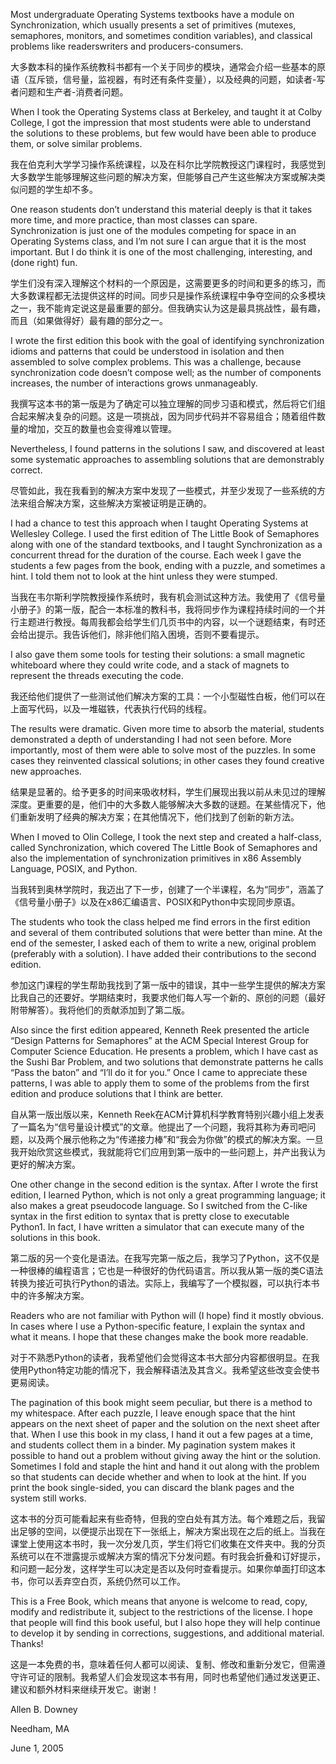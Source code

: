 Most undergraduate Operating Systems textbooks have a module on Synchronization, which usually presents a set of primitives (mutexes, semaphores, monitors, and sometimes condition variables), and classical problems like readerswriters and producers-consumers. 

大多数本科的操作系统教科书都有一个关于同步的模块，通常会介绍一些基本的原语（互斥锁，信号量，监视器，有时还有条件变量），以及经典的问题，如读者-写者问题和生产者-消费者问题。

When I took the Operating Systems class at Berkeley, and taught it at Colby College, I got the impression that most students were able to understand the solutions to these problems, but few would have been able to produce them, or solve similar problems. 

我在伯克利大学学习操作系统课程，以及在科尔比学院教授这门课程时，我感觉到大多数学生能够理解这些问题的解决方案，但能够自己产生这些解决方案或解决类似问题的学生却不多。

One reason students don’t understand this material deeply is that it takes more time, and more practice, than most classes can spare. Synchronization is just one of the modules competing for space in an Operating Systems class, and I’m not sure I can argue that it is the most important. But I do think it is one of the most challenging, interesting, and (done right) fun. 

学生们没有深入理解这个材料的一个原因是，这需要更多的时间和更多的练习，而大多数课程都无法提供这样的时间。同步只是操作系统课程中争夺空间的众多模块之一，我不能肯定说这是最重要的部分。但我确实认为这是最具挑战性，最有趣，而且（如果做得好）最有趣的部分之一。

I wrote the first edition this book with the goal of identifying synchronization idioms and patterns that could be understood in isolation and then assembled to solve complex problems. This was a challenge, because synchronization code doesn’t compose well; as the number of components increases, the number of interactions grows unmanageably. 

我撰写这本书的第一版是为了确定可以独立理解的同步习语和模式，然后将它们组合起来解决复杂的问题。这是一项挑战，因为同步代码并不容易组合；随着组件数量的增加，交互的数量也会变得难以管理。

Nevertheless, I found patterns in the solutions I saw, and discovered at least some systematic approaches to assembling solutions that are demonstrably correct. 

尽管如此，我在我看到的解决方案中发现了一些模式，并至少发现了一些系统的方法来组合解决方案，这些解决方案被证明是正确的。

I had a chance to test this approach when I taught Operating Systems at Wellesley College. I used the first edition of The Little Book of Semaphores along with one of the standard textbooks, and I taught Synchronization as a concurrent thread for the duration of the course. Each week I gave the students a few pages from the book, ending with a puzzle, and sometimes a hint. I told them not to look at the hint unless they were stumped. 

当我在韦尔斯利学院教授操作系统时，我有机会测试这种方法。我使用了《信号量小册子》的第一版，配合一本标准的教科书，我将同步作为课程持续时间的一个并行主题进行教授。每周我都会给学生们几页书中的内容，以一个谜题结束，有时还会给出提示。我告诉他们，除非他们陷入困境，否则不要看提示。


I also gave them some tools for testing their solutions: a small magnetic whiteboard where they could write code, and a stack of magnets to represent the threads executing the code. 

我还给他们提供了一些测试他们解决方案的工具：一个小型磁性白板，他们可以在上面写代码，以及一堆磁铁，代表执行代码的线程。

The results were dramatic. Given more time to absorb the material, students demonstrated a depth of understanding I had not seen before. More importantly, most of them were able to solve most of the puzzles. In some cases they reinvented classical solutions; in other cases they found creative new approaches. 

结果是显著的。给予更多的时间来吸收材料，学生们展现出我以前从未见过的理解深度。更重要的是，他们中的大多数人能够解决大多数的谜题。在某些情况下，他们重新发明了经典的解决方案；在其他情况下，他们找到了创新的新方法。

When I moved to Olin College, I took the next step and created a half-class, called Synchronization, which covered The Little Book of Semaphores and also the implementation of synchronization primitives in x86 Assembly Language, POSIX, and Python. 

当我转到奥林学院时，我迈出了下一步，创建了一个半课程，名为“同步”，涵盖了《信号量小册子》以及在x86汇编语言、POSIX和Python中实现同步原语。

The students who took the class helped me find errors in the first edition and several of them contributed solutions that were better than mine. At the end of the semester, I asked each of them to write a new, original problem (preferably with a solution). I have added their contributions to the second edition. 

参加这门课程的学生帮助我找到了第一版中的错误，其中一些学生提供的解决方案比我自己的还要好。学期结束时，我要求他们每人写一个新的、原创的问题（最好附带解答）。我将他们的贡献添加到了第二版。

Also since the first edition appeared, Kenneth Reek presented the article “Design Patterns for Semaphores” at the ACM Special Interest Group for Computer Science Education. He presents a problem, which I have cast as the Sushi Bar Problem, and two solutions that demonstrate patterns he calls “Pass the baton” and “I’ll do it for you.” Once I came to appreciate these patterns, I was able to apply them to some of the problems from the first edition and produce solutions that I think are better. 

自从第一版出版以来，Kenneth Reek在ACM计算机科学教育特别兴趣小组上发表了一篇名为“信号量设计模式”的文章。他提出了一个问题，我将其称为寿司吧问题，以及两个展示他称之为“传递接力棒”和“我会为你做”的模式的解决方案。一旦我开始欣赏这些模式，我就能将它们应用到第一版中的一些问题上，并产出我认为更好的解决方案。

One other change in the second edition is the syntax. After I wrote the first edition, I learned Python, which is not only a great programming language; it also makes a great pseudocode language. So I switched from the C-like syntax in the first edition to syntax that is pretty close to executable Python1. In fact, I have written a simulator that can execute many of the solutions in this book. 

第二版的另一个变化是语法。在我写完第一版之后，我学习了Python，这不仅是一种很棒的编程语言；它也是一种很好的伪代码语言。所以我从第一版的类C语法转换为接近可执行Python的语法。实际上，我编写了一个模拟器，可以执行本书中的许多解决方案。

Readers who are not familiar with Python will (I hope) find it mostly obvious. In cases where I use a Python-specific feature, I explain the syntax and what it means. I hope that these changes make the book more readable. 

对于不熟悉Python的读者，我希望他们会觉得这本书大部分内容都很明显。在我使用Python特定功能的情况下，我会解释语法及其含义。我希望这些改变会使书更易阅读。

The pagination of this book might seem peculiar, but there is a method to my whitespace. After each puzzle, I leave enough space that the hint appears on the next sheet of paper and the solution on the next sheet after that. When I use this book in my class, I hand it out a few pages at a time, and students collect them in a binder. My pagination system makes it possible to hand out a problem without giving away the hint or the solution. Sometimes I fold and staple the hint and hand it out along with the problem so that students can decide whether and when to look at the hint. If you print the book single-sided, you can discard the blank pages and the system still works. 

这本书的分页可能看起来有些奇特，但我的空白处有其方法。每个难题之后，我留出足够的空间，以便提示出现在下一张纸上，解决方案出现在之后的纸上。当我在课堂上使用这本书时，我一次分发几页，学生们将它们收集在文件夹中。我的分页系统可以在不泄露提示或解决方案的情况下分发问题。有时我会折叠和订好提示，和问题一起分发，这样学生可以决定是否以及何时查看提示。如果你单面打印这本书，你可以丢弃空白页，系统仍然可以工作。

This is a Free Book, which means that anyone is welcome to read, copy, modify and redistribute it, subject to the restrictions of the license. I hope that people will find this book useful, but I also hope they will help continue to develop it by sending in corrections, suggestions, and additional material. Thanks! 

这是一本免费的书，意味着任何人都可以阅读、复制、修改和重新分发它，但需遵守许可证的限制。我希望人们会发现这本书有用，同时也希望他们通过发送更正、建议和额外材料来继续开发它。谢谢！


Allen B. Downey

Needham, MA

June 1, 2005 

